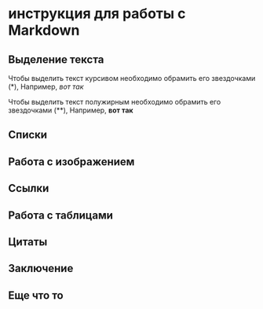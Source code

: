 # инструкция для работы с Markdown 

## Выделение текста

Чтобы выделить текст курсивом необходимо обрамить его звездочками (*), Например, *вот так*

Чтобы выделить текст полужирным необходимо обрамить его звездочками (**), Например, **вот так**

## Списки

## Работа с изображением

## Ссылки

## Работа с таблицами

## Цитаты

## Заключение

## Еще что то